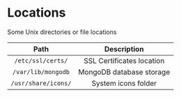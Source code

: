 # Locations

Some Unix directories or file locations

| Path                | Description               |
|:-------------------:|:-------------------------:|
| `/etc/ssl/certs/`   | SSL Certificates location |
| `/var/lib/mongodb`  | MongoDB database storage  |
| `/usr/share/icons/` | System icons folder       |